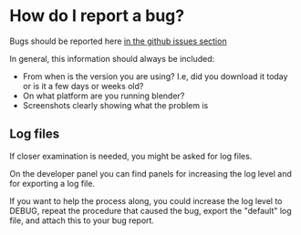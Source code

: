 # How do I report a bug?

Bugs should be reported here [in the github issues section](https://github.com/makehumancommunity/mpfb2/issues)

In general, this information should always be included:

- From when is the version you are using? I.e, did you download it today or is it a few days or weeks old?
- On what platform are you running blender?
- Screenshots clearly showing what the problem is

## Log files

If closer examination is needed, you might be asked for log files. 

On the developer panel you can find panels for increasing the log level and for exporting a log file. 

If you want to help the process along, you could increase the log level to DEBUG, repeat the procedure that caused the bug, export the "default" log file, and
attach this to your bug report.
